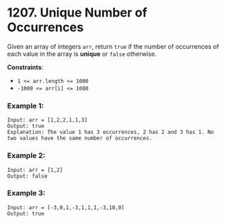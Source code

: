 # 1207. Unique Number of Occurrences

Given an array of integers `arr`, return `true` if the number of occurrences of each value in the array is **unique** or `false` otherwise.

**Constraints**:
- `1 <= arr.length <= 1000`
- `-1000 <= arr[i] <= 1000`

### Example 1:
```
Input: arr = [1,2,2,1,1,3]
Output: true
Explanation: The value 1 has 3 occurrences, 2 has 2 and 3 has 1. No two values have the same number of occurrences.
```

### Example 2:
```
Input: arr = [1,2]
Output: false
```

### Example 3:
```
Input: arr = [-3,0,1,-3,1,1,1,-3,10,0]
Output: true
```
